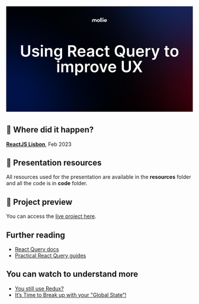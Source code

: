 <h1 align="center">
  <img alt="" src="./resources/talk-cover.jpg" />
</h1>

## :calendar: Where did it happen?
[**ReactJS Lisbon**](https://www.meetup.com/reactjs-lisbon), Feb 2023

## :paperclip: Presentation resources
All resources used for the presentation are available in the **resources** folder and all the code is in **code** folder.

## :eyes: Project preview
You can access the [live project here](https://emkis-react-query-talk.netlify.app).

## Further reading
- [React Query docs](https://tanstack.com/query/latest)
- [Practical React Query guides](https://tkdodo.eu/blog/practical-react-query)

## You can watch to understand more
- [You still use Redux?](https://youtu.be/5-1LM2NySR0)
- [It’s Time to Break up with your "Global State”!](https://www.youtube.com/watch?v=seU46c6Jz7E)
